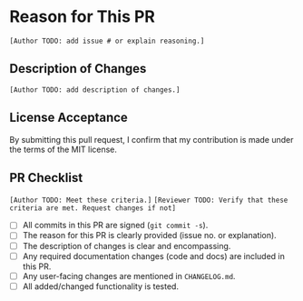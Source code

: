 # Reason for This PR

`[Author TODO: add issue # or explain reasoning.]`

## Description of Changes

`[Author TODO: add description of changes.]`

## License Acceptance

By submitting this pull request, I confirm that my contribution is made under the terms of the MIT license.

## PR Checklist

`[Author TODO: Meet these criteria.]`
`[Reviewer TODO: Verify that these criteria are met. Request changes if not]`

- [ ] All commits in this PR are signed (`git commit -s`).
- [ ] The reason for this PR is clearly provided (issue no. or explanation).
- [ ] The description of changes is clear and encompassing.
- [ ] Any required documentation changes (code and docs) are included in this PR.
- [ ] Any user-facing changes are mentioned in `CHANGELOG.md`.
- [ ] All added/changed functionality is tested.
